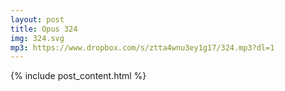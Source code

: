 ```yaml
---
layout: post
title: Opus 324
img: 324.svg
mp3: https://www.dropbox.com/s/ztta4wnu3ey1g17/324.mp3?dl=1
---
```


{% include post_content.html %}
